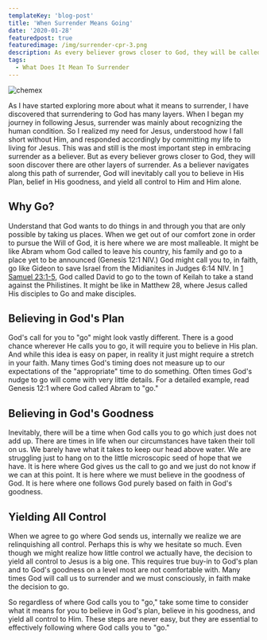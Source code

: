 ```yaml
---
templateKey: 'blog-post'
title: 'When Surrender Means Going'
date: '2020-01-28'
featuredpost: true
featuredimage: /img/surrender-cpr-3.png
description: As every believer grows closer to God, they will be called to deeper levels of surrender. Here we talk about when surrender means going.
tags:
  - What Does It Mean To Surrender
---
```


![chemex](/img/chemex.jpg)

As I have started exploring more about what it means to surrender, I have discovered that surrendering to God has many layers. When I began my journey in following Jesus, surrender was mainly about recognizing the human condition. So I realized my need for Jesus, understood how I fall short without Him, and responded accordingly by committing my life to living for Jesus. This was and still is the most important step in embracing surrender as a believer. But as every believer grows closer to God, they will soon discover there are other layers of surrender. As a believer navigates along this path of surrender, God will inevitably call you to believe in His Plan, belief in His goodness, and yield all control to Him and Him alone.

## Why Go?

Understand that God wants to do things in and through you that are only possible by taking us places. When we get out of our comfort zone in order to pursue the Will of God, it is here where we are most malleable. It might be like Abram whom God called to leave his country, his family and go to a place yet to be announced (Genesis 12:1 NIV.) God might call you to, in faith, go like Gideon to save Israel from the Midianites in Judges 6:14 NIV. In [1 Samuel 23:1-5](https://www.bible.com/bible/111/1sa.23.1-5.niv), God called David to go to the town of Keilah to take a stand against the Philistines. It might be like in Matthew 28, where Jesus called His disciples to Go and make disciples.

## Believing in God's Plan

God's call for you to "go" might look vastly different. There is a good chance wherever He calls you to go, it will require you to believe in His plan. And while this idea is easy on paper, in reality it just might require a stretch in your faith. Many times God's timing does not measure up to our expectations of the "appropriate" time to do something. Often times God's nudge to go will come with very little details. For a detailed example, read Genesis 12:1 where God called Abram to "go."

## Believing in God's Goodness

Inevitably, there will be a time when God calls you to go which just does not add up. There are times in life when our circumstances have taken their toll on us. We barely have what it takes to keep our head above water. We are struggling just to hang on to the little microscopic seed of hope that we have. It is here where God gives us the call to go and we just do not know if we can at this point. It is here where we must believe in the goodness of God. It is here where one follows God purely based on faith in God's goodness.

## Yielding All Control

When we agree to go where God sends us, internally we realize we are relinquishing all control. Perhaps this is why we hesitate so much. Even though we might realize how little control we actually have, the decision to yield all control to Jesus is a big one. This requires true buy-in to God's plan and to God's goodness on a level most are not comfortable with. Many times God will call us to surrender and we must consciously, in faith make the decision to go.

So regardless of where God calls you to "go," take some time to consider what it means for you to believe in God's plan, believe in his goodness, and yield all control to Him. These steps are never easy, but they are essential to effectively following where God calls you to "go."
